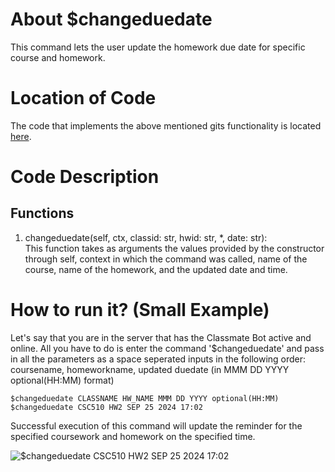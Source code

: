 # About $changeduedate
This command lets the user update the homework due date for specific course and homework.

# Location of Code
The code that implements the above mentioned gits functionality is located [here](https://github.com/War-Keeper/ClassMateBot/blob/main/cogs/deadline.py).

# Code Description
## Functions
1. changeduedate(self, ctx, classid: str, hwid: str, *, date: str): <br>
This function takes as arguments the values provided by the constructor through self, context in which the command was called, name of the course, name of the homework, and the updated date and time. 

# How to run it? (Small Example)
Let's say that you are in the server that has the Classmate Bot active and online. All you have to do is 
enter the command '$changeduedate' and pass in all the parameters as a space seperated inputs in the following order:
coursename, homeworkname, updated duedate (in MMM DD YYYY optional(HH:MM) format)
```
$changeduedate CLASSNAME HW_NAME MMM DD YYYY optional(HH:MM)
$changeduedate CSC510 HW2 SEP 25 2024 17:02
```
Successful execution of this command will update the reminder for the specified coursework and homework on the specified time.

![$changeduedate CSC510 HW2 SEP 25 2024 17:02](https://github.com/War-Keeper/ClassMateBot/blob/main/data/media/changeduedate.gif)